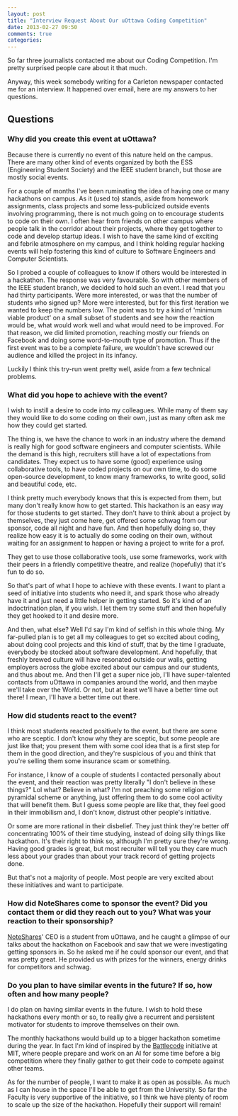```yaml
---
layout: post
title: "Interview Request About Our uOttawa Coding Competition"
date: 2013-02-27 09:50
comments: true
categories: 
---
```

So far three journalists contacted me about our Coding Competition.  I'm pretty surprised people care about it that much.

Anyway, this week somebody writing for a Carleton newspaper contacted me for an interview.  It happened over email, here are my answers to her questions.

<!-- more -->

## Questions
### Why did you create this event at uOttawa?
Because there is currently no event of this nature held on the campus.  There are many other kind of events organized by both the ESS (Engineering Student Society) and the IEEE student branch, but those are mostly social events.

For a couple of months I've been ruminating the idea of having one or many hackathons on campus.  As it (used to) stands, aside from homework assignments, class projects and some less-publicized outside events involving programming, there is not much going on to encourage students to code on their own.
 I often hear from friends on other campus where people talk in the corridor about their projects, where they get together to code and develop startup ideas.  I wish to have the same kind of exciting and febrile atmosphere on my campus, and I think holding regular hacking events will help fostering this kind of culture to Software Engineers and Computer Scientists.

So I probed a couple of colleagues to know if others would be interested in a hackathon.  The response was very favourable.  So with other members of the IEEE student branch, we decided to hold such an event.
I read that you had thirty participants. Were more interested, or was that the number of students who signed up?
More were interested, but for this first iteration we wanted to keep the numbers low.  The point was to try a kind of 'minimum viable product' on a small subset of students and see how the reaction would be, what would work well and what would need to be improved.  For that reason, we did limited promotion, reaching mostly our friends on Facebook and doing some word-to-mouth type of promotion.  Thus if the first event was to be a complete failure, we wouldn't have screwed our audience and killed the project in its infancy.

Luckily I think this try-run went pretty well, aside from a few technical problems.

### What did you hope to achieve with the event?
I wish to instill a desire to code into my colleagues.  While many of them say they would like to do some coding on their own, just as many often ask me how they could get started.

The thing is, we have the chance to work in an industry where the demand is really high for good software engineers and computer scientists.  While the demand is this high, recruiters still have a lot of expectations from candidates.  They expect us to have some (good) experience using collaborative tools, to have coded projects on our own time, to do some open-source development, to know many frameworks, to write good, solid and beautiful code, etc.

I think pretty much everybody knows that this is expected from them, but many don't really know how to get started.  This hackathon is an easy way for those students to get started.  They don't have to think about a project by themselves, they just come here, get offered some schwag from our sponsor, code all night and have fun.  And then hopefully doing so, they realize how easy it is to actually do some coding on their own, without waiting for an assignment to happen or having a project to write for a prof.

They get to use those collaborative tools, use some frameworks, work with their peers in a friendly competitive theatre, and realize (hopefully) that it's fun to do so.

So that's part of what I hope to achieve with these events.  I want to plant a seed of initiative into students who need it, and spark those who already have it and just need a little helper in getting started.  So it's kind of an indoctrination plan, if you wish.  I let them try some stuff and then hopefully they get hooked to it and desire more.

And then, what else?  Well I'd say I'm kind of selfish in this whole thing.  My far-pulled plan is to get all my colleagues to get so excited about coding, about doing cool projects and this kind of stuff, that by the time I graduate, everybody be stocked about software development.  And hopefully, that freshly brewed culture will have resonated outside our walls, getting employers across the globe excited about our campus and our students, and thus about me.  And then I'll get a super nice job, I'll have super-talented contacts from uOttawa in companies around the world, and then maybe we'll take over the World.  Or not, but at least we'll have a better time out there!  I mean, I'll have a better time out there.

### How did students react to the event?
I think most students reacted positively to the event, but there are some who are sceptic.  I don't know why they are sceptic, but some people are just like that; you present them with some cool idea that is a first step for them in the good direction, and they're suspicious of you and think that you're selling them some insurance scam or something.

For instance, I know of a couple of students I contacted personally about the event, and their reaction was pretty literally "I don't believe in these things?"  Lol what? Believe in what?  I'm not preaching some religion or pyramidal scheme or anything, just offering them to do some cool activity that will benefit them.  But I guess some people are like that, they feel good in their immobilism and, I don't know, distrust other people's initiative.  

Or some are more rational in their disbelief.  They just think they're better off concentrating 100% of their time studying, instead of doing silly things like hackathon.  It's their right to think so, although I'm pretty sure they're wrong.  Having good grades is great, but most recruiter will tell you they care much less about your grades than about your track record of getting projects done.

But that's not a majority of people.  Most people are very excited about these initiatives and want to participate.

### How did NoteShares come to sponsor the event? Did you contact them or did they reach out to you? What was your reaction to their sponsorship?

[NoteShares](https://noteshares.com/)' CEO is a student from uOttawa, and he caught a glimpse of our talks about the hackathon on Facebook and saw that we were investigating getting sponsors in.  So he asked me if he could sponsor our event, and that was pretty great.  He provided us with prizes for the winners, energy drinks for competitors and schwag.

### Do you plan to have similar events in the future? If so, how often and how many people?
I do plan on having similar events in the future.  I wish to hold these hackathons every month or so, to really give a recurrent and persistent motivator for students to improve themselves on their own.

The monthly hackathons would build up to a bigger hackathon sometime during the year.  In fact I'm kind of inspired by the [Battlecode](https://www.battlecode.org/) initiative at MIT, where people prepare and work on an AI for some time before a big competition where they finally gather to get their code to compete against other teams.

As for the number of people, I want to make it as open as possible.  As much as I can house in the space I'll be able to get from the University.  So far the Faculty is very supportive of the initiative, so I think we have plenty of room to scale up the size of the hackathon.  Hopefully their support will remain!